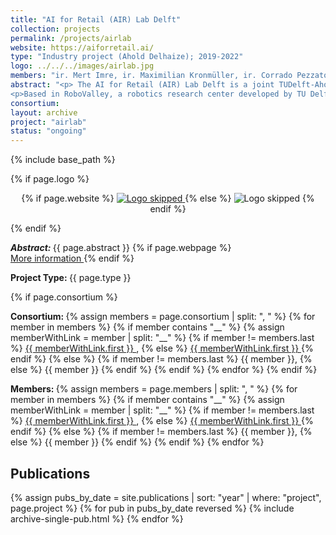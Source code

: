 ```yaml
---
title: "AI for Retail (AIR) Lab Delft"
collection: projects
permalink: /projects/airlab
website: https://aiforretail.ai/
type: "Industry project (Ahold Delhaize); 2019-2022"
logo: ../../../images/airlab.jpg
members: "ir. Mert Imre, ir. Maximilian Kronmüller, ir. Corrado Pezzato, ir. Max Spahn, Madelaine Ley, dr. Filippo Santoni de Sio, dr. ir. Carlos Hernández Corbato, dr. Javier Alonso-Mora, Dr.-Ing. Jens Kober, prof.dr.ir. Martijn Wisse"
abstract: "<p> The AI for Retail (AIR) Lab Delft is a joint TUDelft-Ahold Delhaize industry lab consisting of a robotics research program and test site focused on developing state-of-the-art innovations in the retail industry. By expanding its focus to robotics, AIRLab Delft will further drive innovations for daily business while building more knowledge of the intersection between retail, AI and robotics. The expansion comprises a robotics research program and test site for developing state-of-the-art innovations in the retail industry. </p>
<p>Based in RoboValley, a robotics research center developed by TU Delft Robotics Institute, a team of international researchers will explore robotic solutions that can be applied throughout the retail supply chain, from warehouses and stores to customers. To ensure these explorations result in tangible solutions, Ahold Delhaize will open a test site where researchers can work with partners, students and start-ups, supported by the technology incubator of TU Delft – YES!Delft – to build and test prototypes of robotic solutions. At the test site, which will be operational in early 2019, they will explore how robotics can be deployed in a retail setting, how robotic grippers can handle delicate items such as fruits and vegetables, or how to improve image-recognition of products and packaging.</p>"
consortium: 
layout: archive
project: "airlab"
status: "ongoing"
---
```

{% include base_path %}

{% if page.logo %}
<p align="center">
{% if page.website %}
<a href="{{ page.website }}"> <img src="{{  page.logo }}" alt="Logo skipped" style="max-height:200px"/> </a>
{% else %}
<img src="{{  page.logo }}" alt="Logo skipped" />
{% endif %}
</p>
{% endif %}

<p> <strong> <em> Abstract: </em> </strong> {{ page.abstract }}
    {% if page.webpage %}
        <a href="{{ page.website}}"> <br> More information </a>
    {% endif %}
</p>

<p> <strong> Project Type: </strong> {{ page.type }}</p>

{% if page.consortium  %}
<p> <strong> Consortium: </strong>
{% assign members = page.consortium | split: ", " %}
{% for member in members %}
{% if member contains "__" %}
{% assign memberWithLink  = member | split: "__" %}
{% if member != members.last %}
<a href="{{ memberWithLink.last }}">{{ memberWithLink.first }} </a>,
{% else %}    
<a href="{{ memberWithLink.last }}">{{ memberWithLink.first }} </a>
{% endif %}
{% else %}
{% if member != members.last %}
{{ member }},
{% else %}    
{{ member }}
{% endif %}
{% endif %}
{% endfor %}
{% endif  %}

<p> <strong> Members: </strong>  
{% assign members = page.members | split: ", " %}
{% for member in members %}
    {% if member contains "__" %}
        {% assign memberWithLink  = member | split: "__" %}
        {% if member != members.last %}
            <a href="{{ memberWithLink.last }}">{{ memberWithLink.first }} </a>,
        {% else %}    
            <a href="{{ memberWithLink.last }}">{{ memberWithLink.first }} </a> 
        {% endif %}
    {% else %}
        {% if member != members.last %}
            {{ member }},
        {% else %}    
            {{ member }}
        {% endif %}
    {% endif %}
{% endfor %}
</p>

<h2> Publications </h2>
{% assign pubs_by_date = site.publications | sort: "year" |  where: "project", page.project %}
{% for pub in pubs_by_date reversed %}
    {% include archive-single-pub.html %}
{% endfor %}

